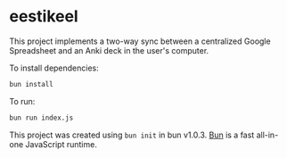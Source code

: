 # eestikeel

This project implements a two-way sync between a centralized Google Spreadsheet and an Anki deck in the user's computer.

To install dependencies:

```bash
bun install
```

To run:

```bash
bun run index.js
```

This project was created using `bun init` in bun v1.0.3. [Bun](https://bun.sh) is a fast all-in-one JavaScript runtime.
